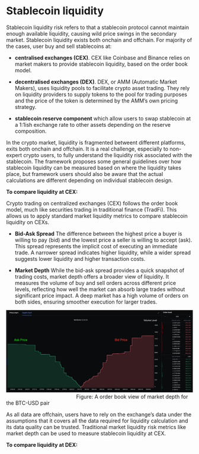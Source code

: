 # Stablecoin liquidity

Stablecoin liquidity risk refers to that a stablecoin protocol cannot maintain enough available liquidity, causing wild price swings in the secondary market. Stablecoin liquidity exists both onchain and offchain. For majority of the cases, user buy and sell stablecoins at:

- **centralised exchanges (CEX)**. CEX  like Coinbase and Binance relies on market makers to provide stablecoin liquidity, based on the order book model. 

- **decentralised exchanges (DEX)**. DEX, or AMM (Automatic Market Makers), uses liquidity pools to facilitate crypto asset trading. They rely on liquidity providers to supply tokens to the pool for trading purposes and the price of the token is determined by the AMM’s own pricing strategy. 

- **stablecoin reserve component** which allow users to swap stablecoin at a 1:1ish exchange rate to other assets depending on the reserve composition. 


In the crypto market, liquidity is fragmented betweent different platforms, exits both onchain and offchain. It is a real challenge, especially to non-expert crypto users, to fully understand the liquidity risk associated with the stablecoin. The framework proposes some general guidelines over how stablecoin liquidity can be measured based on where the liquidity takes place, but framework users should also be aware that the actual calculations are different depending on individual stablecoin design.

**To compare liquidity at CEX:**

Crypto trading on centralized exchanges (CEX) follows the order book model, much like securities trading in traditional finance (TradFi). This allows us to apply standard market liquidity metrics to compare stablecoin liquidity on CEXs.

- **Bid-Ask Spread**
The difference between the highest price a buyer is willing to pay (bid) and the lowest price a seller is willing to accept (ask). This spread represents the implicit cost of executing an immediate trade. A narrower spread indicates higher liquidity, while a wider spread suggests lower liquidity and higher transaction costs.

- **Market Depth**
While the bid-ask spread provides a quick snapshot of trading costs, market depth offers a broader view of liquidity. It measures the volume of buy and sell orders across different price levels, reflecting how well the market can absorb large trades without significant price impact. A deep market has a high volume of orders on both sides, ensuring smoother execution for larger trades.

![alt_text](https://github.com/tamamatammy/sraf/blob/main/research/images/market_depth.jpg)
$~~~~~~~~~~~~~~~~~~~~~~~~~~~~~~~~~~~~~~~~~~~~~~~$ Figure: A order book view of market depth for the BTC-USD pair

As all data are offchain, users have to rely on the exchange’s data under the assumptions that it covers all the data required for liquidity calculation and its data quality can be trusted. Traditional market liquidity risk metrics like market depth can be used to measure stablecoin liquidity at CEX.



**To compare liquidity at DEX:**
